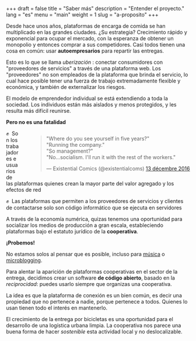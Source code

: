 +++
draft = false
title = "Saber más"
description = "Entender el proyecto."
lang = "es"
menu = "main"
weight = 1
slug = "a-proposito"
+++

Desde hace unos años, plataformas de encarga de comida se han multiplicado en las grandes ciudades.
¿Su estrategia? Crecimiento rápido y exponencial para ocupar el mercado,
con la esperanza de obtener un monopolio y entonces comprar a sus competidores.
Casi todos tienen una cosa en común: usar **autoempresarios** para repartir las entregas.

Esto es lo que se llama _uberización_ :
conectar consumidores con "proveedores de servicios" a través de una plataforma web.
Los "proveedores" no son empleados de la plataforma que brinda el servicio,
lo cual hace posible tener una fuerza de trabajo extremadamente flexible y económica,
y también de externalizar los riesgos.

El modelo de emprendedor individual se está extendiendo a toda la sociedad.
Los individuos están más aislados y menos protegidos, y les resulta más difícil reunirse.

**Pero no es una fatalidad**

<div style="float: right; margin-left: 36px;">
  <blockquote class="twitter-tweet mx-auto" data-lang="fr">
    <p lang="en" dir="ltr">
    &quot;Where do you see yourself in five years?&quot;<br>
    &quot;Running the company.&quot;<br>
    &quot;So management?&quot;<br>&quot;No…socialism. I&#39;ll run it with the rest of the workers.&quot;
    </p>
    &mdash; Existential Comics (@existentialcoms) <a href="https://twitter.com/existentialcoms/status/808497790384906240">13 décembre 2016</a>
  </blockquote>
</div>

✊  Son los trabajadores e usuarios de las plataformas quienes crean la mayor parte del valor agregado y los efectos de red

✊  Las plataformas que permiten a los proveedores de servicios y clientes de contactarse solo son código informático que se ejecuta en servidores

A través de la economía numérica, quizas tenemos una oportunidad para socializar los medios de producción a gran escala,
estableciendo plataformas bajo el estatuto jurídico de la **cooperativa**.

**¡Probemos!**

No estamos solos al pensar que es posible, incluso para [música](https://resonate.is/) o [microblogging](https://www.theguardian.com/commentisfree/2016/sep/29/save-twitter-buy-platform-shared-ownership).

Para alentar la aparición de plataformas cooperativas en el sector de la entrega, decidimos crear un software **de código abierto**, basado en la _reciprocidad_: puedes usarlo siempre que organizas una cooperativa.

La idea es que la plataforma de conexión es un bien común, es decir una propiedad que no pertenece a nadie, porque pertenece a todos. Quienes lo usan tienen todo el interés en mantenerlo.

El crecimiento de la entrega por bicicletas es una oportunidad para el desarrollo de una logística urbana limpia.
La cooperativa nos parece una buena forma de hacer _sostenible_ esta actividad local y no deslocalizable.